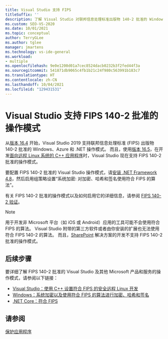 ```yaml
---
title: Visual Studio 支持 FIPS
titleSuffix: ''
description: 了解 Visual Studio 对联邦信息处理标准出版物 140-2 批准的 Windows、Azure 和 .NET 操作模式提供的支持。
ms.custom: SEO-VS-2020
ms.date: 10/01/2021
ms.topic: conceptual
author: TerryGLee
ms.author: tglee
manager: jmartens
ms.technology: vs-ide-general
ms.workload:
- multiple
ms.openlocfilehash: 9e0e1200d01a7cec8524dacb0232b3f2fed44f3a
ms.sourcegitcommit: 541871db9065c4fb1b21c24f980c563991b183c7
ms.translationtype: HT
ms.contentlocale: zh-CN
ms.lasthandoff: 10/04/2021
ms.locfileid: "129431531"
---
```

# <a name="visual-studio-support-for-the-fips-140-2-approved-mode-of-operation"></a>Visual Studio 支持 FIPS 140-2 批准的操作模式

从[版本 16.4](/visualstudio/releases/2019/release-notes-v16.4/) 开始，Visual Studio 2019 支持联邦信息处理标准 (FIPS) 出版物 140-2 批准的 Windows、Azure 和 .NET 操作模式。 而且，使用[版本 16.5](/visualstudio/releases/2019/release-notes-v16.5)，在开发[面向远程 Linux 系统的 C++ 应用程序](/cpp/linux/set-up-fips-compliant-secure-remote-linux-development/)时，Visual Studio 现在支持 FIPS 140-2 批准的操作模式。

要配置 FIPS 140-2 批准的 Visual Studio 操作模式，请[安装 .NET Framework 4.8](https://dotnet.microsoft.com/download/dotnet-framework/net48)，然后启用组策略设置“系统加密:  对加密、哈希和签名使用符合 FIPS 的算法”。

有关 FIPS 140-2 批准的操作模式以及如何启用它的详细信息，请参阅 [FIPS 140-2 验证](/windows/security/threat-protection/fips-140-validation/)。

> [!NOTE]
> 用于开发非 Microsoft 平台（如 iOS 或 Android）应用的工具可能不会使用符合 FIPS 的算法。 Visual Studio 附带的第三方软件或者由你安装的扩展也无法使用符合 FIPS 140-2 的算法。 而且，[SharePoint](/sharepoint/security-for-sharepoint-server/federal-information-processing-standard-security-standards/) 解决方案的开发不支持 FIPS 140-2 批准的操作模式。

## <a name="next-steps"></a>后续步骤

要详细了解 FIPS 140-2 批准的 Visual Studio 及其他 Microsoft 产品和服务的操作模式，请参阅以下链接：

- [Visual Studio：使用 C++ 设置符合 FIPS 的安全远程 Linux 开发](/cpp/linux/set-up-fips-compliant-secure-remote-linux-development/)
- [Windows：系统加密以及使用符合 FIPS 的算法进行加密、哈希和签名](/windows/security/threat-protection/security-policy-settings/system-cryptography-use-fips-compliant-algorithms-for-encryption-hashing-and-signing)
- [.NET Core：符合 FIPS](/dotnet/standard/security/fips-compliance/)

## <a name="see-also"></a>请参阅

[保护应用程序](securing-applications.md)
